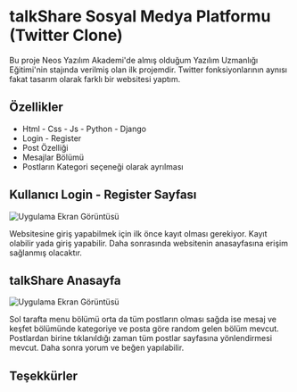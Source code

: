 
# talkShare Sosyal Medya Platformu (Twitter Clone)

Bu proje Neos Yazılım Akademi'de almış olduğum Yazılım Uzmanlığı Eğitimi'nin stajında verilmiş olan ilk projemdir.
Twitter fonksiyonlarının aynısı fakat tasarım olarak farklı bir websitesi yaptım.



## Özellikler

- Html - Css - Js - Python - Django  
- Login - Register 
- Post Özelliği
- Mesajlar Bölümü
- Postların Kategori seçeneği olarak ayrılması


  
## Kullanıcı Login - Register Sayfası

![Uygulama Ekran Görüntüsü](https://r.resimlink.com/4Ko-a6HQ.png)

Websitesine giriş yapabilmek için ilk önce kayıt olması gerekiyor. Kayıt olabilir yada giriş yapabilir.
Daha sonrasında websitenin anasayfasına erişim sağlanmış olacaktır.

## talkShare Anasayfa

![Uygulama Ekran Görüntüsü](https://r.resimlink.com/4Ko-a6HQ.png)

Sol tarafta menu bölümü orta da tüm postların olması sağda ise mesaj ve keşfet bölümünde kategoriye ve posta göre random gelen bölüm mevcut.
Postlardan birine tıklanıldığı zaman tüm postlar sayfasına yönlendirmesi mevcut. Daha sonra yorum ve beğen yapılabilir.
## Teşekkürler
